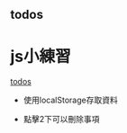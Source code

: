 ## todos

  # js小練習  
  
  [todos](https://alexlocode.github.io/todos/)

* 使用localStorage存取資料

* 點擊2下可以刪除事項
